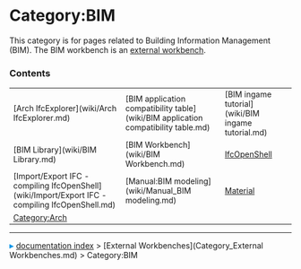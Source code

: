 # Category:BIM
This category is for pages related to Building Information Management (BIM). The BIM workbench is an [external workbench]([[external_workbenches.md).

### Contents

|     |     |     |
| --- | --- | --- |
| [Arch IfcExplorer](wiki/Arch IfcExplorer.md) | [BIM application compatibility table](wiki/BIM application compatibility table.md) | [BIM ingame tutorial](wiki/BIM ingame tutorial.md) |
| [BIM Library](wiki/BIM Library.md) | [BIM Workbench](wiki/BIM Workbench.md) | [IfcOpenShell](wiki/IfcOpenShell.md) |
| [Import/Export IFC - compiling IfcOpenShell](wiki/Import/Export IFC - compiling IfcOpenShell.md) | [Manual:BIM modeling](wiki/Manual_BIM modeling.md) | [Material](wiki/Material.md) |
| [Category:Arch](wiki/Category_Arch.md) |



---
![](images/Right_arrow.png) [documentation index](../README.md) > [External Workbenches](Category_External Workbenches.md) > Category:BIM
